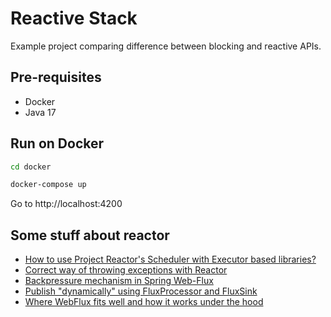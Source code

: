 # Reactive Stack

Example project comparing difference between blocking and reactive APIs.

## Pre-requisites

- Docker
- Java 17

## Run on Docker

```bash
cd docker

docker-compose up
```

Go to http://localhost:4200

## Some stuff about reactor

- [How to use Project Reactor's Scheduler with Executor based libraries?](https://stackoverflow.com/a/60798321/1362157)
- [Correct way of throwing exceptions with Reactor](https://stackoverflow.com/a/53596358/1362157)
- [Backpressure mechanism in Spring Web-Flux](https://stackoverflow.com/a/52245213/1362157)
- [Publish "dynamically" using FluxProcessor and FluxSink](https://stackoverflow.com/a/51377484/1362157)
- [Where WebFlux fits well and how it works under the hood](https://stackoverflow.com/a/53684408/1362157)
